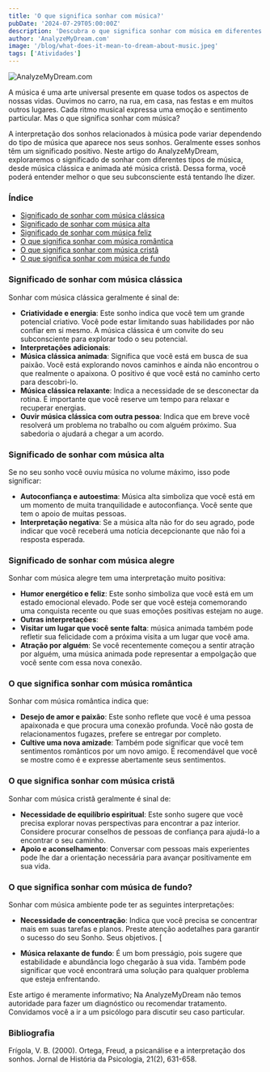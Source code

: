 ```yaml
---
title: 'O que significa sonhar com música?'
pubDate: '2024-07-29T05:00:00Z'
description: 'Descubra o que significa sonhar com música em diferentes contextos, do clássico ao cristão. Explore a interpretação desses sonhos para entender melhor o que sua mente subconsciente quer lhe dizer.'
author: 'AnalyzeMyDream.com'
image: '/blog/what-does-it-mean-to-dream-about-music.jpeg'
tags: ['Atividades']
---
```


![AnalyzeMyDream.com](/blog/what-does-it-mean-to-dream-about-music.jpeg)

A música é uma arte universal presente em quase todos os aspectos de nossas vidas. Ouvimos no carro, na rua, em casa, nas festas e em muitos outros lugares. Cada ritmo musical expressa uma emoção e sentimento particular. Mas o que significa sonhar com música?

A interpretação dos sonhos relacionados à música pode variar dependendo do tipo de música que aparece nos seus sonhos. Geralmente esses sonhos têm um significado positivo. Neste artigo do AnalyzeMyDream, exploraremos o significado de sonhar com diferentes tipos de música, desde música clássica e animada até música cristã. Dessa forma, você poderá entender melhor o que seu subconsciente está tentando lhe dizer.

### Índice

- [Significado de sonhar com música clássica](#significado-de-sonhar-com-música-clássica)
- [Significado de sonhar com música alta](#significado-de-sonhar-com-música-alta)
- [Significado de sonhar com música feliz](#significado-de-sonhar-com-música-feliz)
- [O que significa sonhar com música romântica](#o-que-significa-sonhar-com-música-romântica)
- [O que significa sonhar com música cristã](#o-que-significa-sonhar-com-música-cristã)
- [O que significa sonhar com música de fundo](#o-que-significa-soar-com-música-de-fundo)

### Significado de sonhar com música clássica

Sonhar com música clássica geralmente é sinal de:

- **Criatividade e energia**: Este sonho indica que você tem um grande potencial criativo. Você pode estar limitando suas habilidades por não confiar em si mesmo. A música clássica é um convite do seu subconsciente para explorar todo o seu potencial.
- **Interpretações adicionais**:
- **Música clássica animada**: Significa que você está em busca de sua paixão. Você está explorando novos caminhos e ainda não encontrou o que realmente o apaixona. O positivo é que você está no caminho certo para descobri-lo.
- **Música clássica relaxante**: Indica a necessidade de se desconectar da rotina. É importante que você reserve um tempo para relaxar e recuperar energias.
- **Ouvir música clássica com outra pessoa**: Indica que em breve você resolverá um problema no trabalho ou com alguém próximo. Sua sabedoria o ajudará a chegar a um acordo.

### Significado de sonhar com música alta

Se no seu sonho você ouviu música no volume máximo, isso pode significar:

- **Autoconfiança e autoestima**: Música alta simboliza que você está em um momento de muita tranquilidade e autoconfiança. Você sente que tem o apoio de muitas pessoas.
- **Interpretação negativa**: Se a música alta não for do seu agrado, pode indicar que você receberá uma notícia decepcionante que não foi a resposta esperada.

### Significado de sonhar com música alegre

Sonhar com música alegre tem uma interpretação muito positiva:

- **Humor energético e feliz**: Este sonho simboliza que você está em um estado emocional elevado. Pode ser que você esteja comemorando uma conquista recente ou que suas emoções positivas estejam no auge.
- **Outras interpretações**:
- **Visitar um lugar que você sente falta**: música animada também pode refletir sua felicidade com a próxima visita a um lugar que você ama.
- **Atração por alguém**: Se você recentemente começou a sentir atração por alguém, uma música animada pode representar a empolgação que você sente com essa nova conexão. 

### O que significa sonhar com música romântica

Sonhar com música romântica indica que:

- **Desejo de amor e paixão**: Este sonho reflete que você é uma pessoa apaixonada e que procura uma conexão profunda. Você não gosta de relacionamentos fugazes, prefere se entregar por completo.
- **Cultive uma nova amizade**: Também pode significar que você tem sentimentos românticos por um novo amigo. É recomendável que você se mostre como é e expresse abertamente seus sentimentos.

### O que significa sonhar com música cristã

Sonhar com música cristã geralmente é sinal de:

- **Necessidade de equilíbrio espiritual**: Este sonho sugere que você precisa explorar novas perspectivas para encontrar a paz interior. Considere procurar conselhos de pessoas de confiança para ajudá-lo a encontrar o seu caminho.
- **Apoio e aconselhamento**: Conversar com pessoas mais experientes pode lhe dar a orientação necessária para avançar positivamente em sua vida.

### O que significa sonhar com música de fundo?

Sonhar com música ambiente pode ter as seguintes interpretações:

- **Necessidade de concentração**: Indica que você precisa se concentrar mais em suas tarefas e planos. Preste atenção aodetalhes para garantir o sucesso do seu Sonho. Seus objetivos. [

- **Música relaxante de fundo**: É um bom presságio, pois sugere que estabilidade e abundância logo chegarão à sua vida. Também pode significar que você encontrará uma solução para qualquer problema que esteja enfrentando.

Este artigo é meramente informativo; Na AnalyzeMyDream não temos autoridade para fazer um diagnóstico ou recomendar tratamento. Convidamos você a ir a um psicólogo para discutir seu caso particular.

### Bibliografia

Frígola, V. B. (2000). Ortega, Freud, a psicanálise e a interpretação dos sonhos. Jornal de História da Psicologia, 21(2), 631-658.